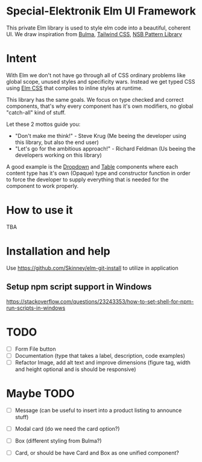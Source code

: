 # Special-Elektronik Elm UI Framework

This private Elm library is used to style elm code into a beautiful, coherent UI. We draw inspiration from [Bulma](https://bulma.io/), [Tailwind CSS](https://tailwindcss.com/), [NSB Pattern Library](https://youtu.be/yE9PKFI19RM?t=543)

# Intent

With Elm we don't not have go through all of CSS ordinary problems like global scope, unused styles and specificity wars. Instead we get typed CSS using [Elm CSS](https://package.elm-lang.org/packages/rtfeldman/elm-css/latest) that compiles to inline styles at runtime.

This library has the same goals. We focus on type checked and correct components, that's why every component has it's own modifiers, no global "catch-all" kind of stuff.

Let these 2 mottos guide you:

 - "Don't make me think!" - Steve Krug (Me beeing the developer using this library, but also the end user)
 - "Let's go for the ambitious approach!" - Richard Feldman (Us beeing the developers working on this library)

A good example is the [Dropdown](/SE-Framework-Dropdown) and [Table](/SE-Framework-Table) components where each content type has it's own (Opaque) type and constructor function in order to force the developer to supply everything that is needed for the component to work properly.

# How to use it

TBA

# Installation and help

Use https://github.com/Skinney/elm-git-install to utilize in application

## Setup npm script support in Windows

https://stackoverflow.com/questions/23243353/how-to-set-shell-for-npm-run-scripts-in-windows

# TODO
 - [ ] Form File button
 - [ ] Documentation (type that takes a label, description, code examples)
 - [ ] Refactor Image, add alt text and improve dimensions (figure tag, width and height optional and is should be responsive)

# Maybe TODO
 - [ ] Message (can be useful to insert into a product listing to announce stuff)
 - [ ] Modal card (do we need the card option?)
 - [ ] Box (different styling from Bulma?)
 - [ ] Card, or should be have Card and Box as one unified component?

